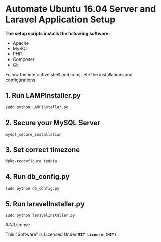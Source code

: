 # Automate Ubuntu 16.04 Server and Laravel Application Setup

**The setup scripts installs the following software:**

* Apache
* MySQL
* PHP
* Composer
* Git

Follow the interactive shell and complete the installations and configurations.

## 1. Run LAMPInstaller.py
```
sudo python LAMPInstaller.py
```

## 2. Secure your MySQL Server
```
mysql_secure_installation
```

## 3. Set correct timezone
```
dpkg-reconfigure tzdata
```

## 4. Run db_config.py
```
sudo python db_config.py
```

## 5. Run laravelInstaller.py
```
sudo python laravelInstaller.py
```





###License

This "Software" is Licensed Under  **`MIT License (MIT)`** .
